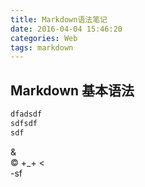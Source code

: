 ```yaml
---
title: Markdown语法笔记
date: 2016-04-04 15:46:20
categories: Web
tags: markdown
---
```

## Markdown 基本语法
``` bash
dfadsdf
sdfsdf
sdf
```
&  
&copy;  +_+
&lt;  
-sf
